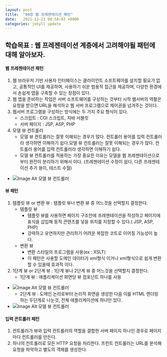 ```yaml
---
layout: post
title:  "04장 웹 프레젠테이션 패턴"
date:   2021-12-21 00:58:03 +0900
categories: jekyll update
---
```


학습목표 : 웹 프레젠테이션 계층에서 고려해야될 패턴에 대해 알아보자.
---
#### **웹 프레젠테이션 패턴**
1. 웹 브라우저 기반 사용자 인터페이스는 클라이언트 소프트웨어를 설치할 필요가 없고, 공통적인 UI를 제공하며, 사용하기 쉬운 범용적 접근을 제공하며, 다양한 환경에서 손쉽게 앱을 구축할 수 있는 장점이 있다.
2. 웹 앱을 준비하는 작업은 서버 소프트웨어를 구상하는 것부터 시작 웹서버의 역활은 요청을 받으면 URL을 해석하고 웹 서버 프로그램으로 제어권을 넘겨주는 것이다.
3. 웹서버 프로그램을 구성하는 방식에는 두 가지 주요 형식이 있다.
	- 스크립트  : CGI 스크립트, 자바 서블릿
	- 서버 페이지 : JSP, ASP, PHP
4. 모델 뷰 컨트롤러
	- 모델 뷰 컨트롤러는 잘못 이해되는 경우가 많다. 컨트롤러 용어를 입력 컨트롤러라 생각하면 이해하기 쉽다.모델 뷰 컨트롤러는 잘못 이해되는 경우가 많다. 컨트롤러 용어를 입력 컨트롤러라 생각하면 이해하기 쉽다.
	- 모델 뷰 컨트롤러를 적용하는 가장 중요한 이유는 모델을 웹 프레젠테이션으로 부터 완전이 분리하기 위해서 이다. (프레젠테이션 수정이 쉽다, 다른 프레젠테이션 추가 용이, 테스트 수월)
- ![Image Alt 모델 뷰 컨트롤러]({{site.url}}/{{site.baseurl}}/img/KakaoTalk_20211220_235406822_02.jpg )

#### **뷰 패턴**
1. 템플릿 뷰 or 변환 뷰  : 템플릿 뷰나 변환 뷰 중 어느것을 선택할지 결정한다.
	- 템플릿 뷰
		- 템플릿 뷰를 사용하면 페이지 구조안에 프레젠테이션을 작성하고 페이지에 표식을 삽입해 동적 콘텐츠를 넣을 위치를 지정할 수 있다.( JSP, ASP, PHP)
		- 강력하고 유연하지만 관리하기 어려운 복잡한 코트로 이어질 가능성이 높다.
	- 변환 뷰
		- 변환 스타일의 프로그램을 사용(ex : XSLT)
		- 이 패턴은 사용할 도메인 데이터가 xml형식 이거나 xml형식으로 쉽게 변환할 수 있을때 효과적 이다.
2. 1단계 뷰 or 2단계 뷰 : 1단계 뷰나 2단계 뷰 중 어느것을 선택할지 결정한다.
	- 1단계 뷰 : 애플리케이션 화면당 뷰 컴포넌트 하나를 사용
- ![Image Alt 모델 뷰 컨트롤러]({{site.url}}/{{site.baseurl}}/img/KakaoTalk_20211221_000604368.jpg )
	- 2단계 뷰 : 도메인 논리로부터  논리적 화면을 생성한 다음 이를 HTML 랜더링하는 두단계로 나눈것, 전체 애플리케이션에 하나만 있다.
- ![Image Alt 모델 뷰 컨트롤러]({{site.url}}/{{site.baseurl}}/img/KakaoTalk_20211221_000604368_01.jpg )

#### **입력 콘트롤러 패턴**
1. 컨트롤러가 뷰와 입력 컨트롤러의 역할을 결합한 서버 페이지 하나인 경우로 페이지마다 컨트롤러를 만든다.
2. 하나의 컨트롤러로 모든 HTTP 요청을 처리한다. 프런트 컨트롤러는 URL를 분석해 요청을 파악하고 별도의 객체를 생성한다.